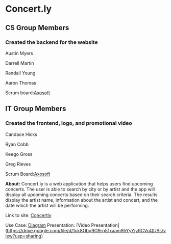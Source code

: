 # **Concert.ly**

## **CS Group Members**
###  Created the backend for the website
  Austin Myers

  Darrell Martin

  Randall Young

  Aaron Thomas
  
Scrum board:[Axosoft](http://sefinalproject.axosoft.com)

## **IT Group Members**
### Created the frontend, logo, and promotional video
Candace Hicks

Ryan Cobb

Keego Gross

Greg Rieves

Scrum Board:[Axosoft](https://rkct24.axosoft.com)

**About:** Concert.ly is a web application that helps users find upcoming concerts. The user is able to search by city or by artist and the app will display all upcoming concerts based on their search criteria. The results display the artist name, information about the artist and concert, and the date which the artist will be performing.


Link to site: [Concertly](http://ec2-54-172-173-172.compute-1.amazonaws.com/)

Use Case: [Diagram](SE_Use_Cases.jpg)
Presentation: [Video Presentation] (https://drive.google.com/file/d/1uk8Obq9O9rp51xaam9hYyYjyRCVuQUSs/view?usp=sharing)
